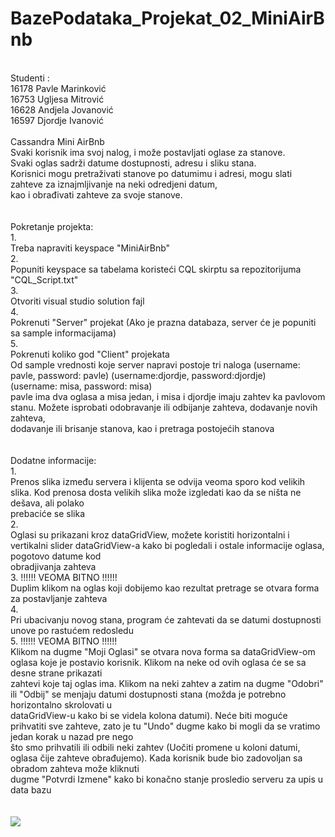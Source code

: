 # BazePodataka_Projekat_02_MiniAirBnb
<br />
Studenti :<br />
16178 Pavle Marinković<br />
16753 Ugljesa Mitrović<br />
16628 Andjela Jovanović<br />
16597 Djordje Ivanović<br />
<br />
Cassandra Mini AirBnb<br />
Svaki korisnik ima svoj nalog, i može postavljati oglase za stanove.<br />
Svaki oglas sadrži datume dostupnosti, adresu i sliku stana.<br />
Korisnici mogu pretraživati stanove po datumimu i adresi, mogu slati zahteve za iznajmljivanje na neki odredjeni datum,<br />
kao i obrađivati zahteve za svoje stanove.<br />
<br />
<br />
Pokretanje projekta:<br />
1.<br />
Treba napraviti keyspace "MiniAirBnb"<br />
2.<br />
Popuniti keyspace sa tabelama koristeći CQL skirptu sa repozitorijuma "CQL_Script.txt"<br />
3.<br />
Otvoriti visual studio solution fajl<br />
4.<br />
Pokrenuti "Server" projekat (Ako je prazna databaza, server će je popuniti sa sample informacijama)<br />
5.<br />
Pokrenuti koliko god "Client" projekata<br />
Od sample vrednosti koje server napravi postoje tri naloga (username: pavle, password: pavle) (username:djordje, password:djordje)<br />
(username: misa, password: misa)<br />
pavle ima dva oglasa a misa jedan, i misa i djordje imaju zahtev ka pavlovom stanu. Možete isprobati odobravanje ili odbijanje zahteva, dodavanje novih zahteva, <br />
dodavanje ili brisanje stanova, kao i pretraga postojećih stanova<br />
<br />
<br />
Dodatne informacije:<br />
1.<br />
Prenos slika između servera i klijenta se odvija veoma sporo kod velikih slika. Kod prenosa dosta velikih slika može izgledati kao da se ništa ne dešava, ali polako<br />
prebaciće se slika<br />
2.<br />
Oglasi su prikazani kroz dataGridView, možete koristiti horizontalni i vertikalni slider dataGridView-a kako bi pogledali i ostale informacije oglasa, pogotovo datume kod<br />
obradjivanja zahteva<br />
3. !!!!!! VEOMA BITNO !!!!!!<br />
Duplim klikom na oglas koji dobijemo kao rezultat pretrage se otvara forma za postavljanje zahteva<br />
4.<br />
Pri ubacivanju novog stana, program će zahtevati da se datumi dostupnosti unove po rastućem redosledu<br />
5. !!!!!! VEOMA BITNO !!!!!!<br />
Klikom na dugme "Moji Oglasi" se otvara nova forma sa dataGridView-om oglasa koje je postavio korisnik. Klikom na neke od ovih oglasa će se sa desne strane prikazati<br />
zahtevi koje taj oglas ima. Klikom na neki zahtev a zatim na dugme "Odobri" ili "Odbij" se menjaju datumi dostupnosti stana (možda je potrebno horizontalno skrolovati u<br />
dataGridView-u kako bi se videla kolona datumi). Neće biti moguće prihvatiti sve zahteve, zato je tu "Undo" dugme kako bi mogli da se vratimo jedan korak u nazad pre nego<br />
što smo prihvatili ili odbili neki zahtev (Uočiti promene u koloni datumi, oglasa čije zahteve obrađujemo). Kada korisnik bude bio zadovoljan sa obradom zahteva može kliknuti<br />
dugme "Potvrdi Izmene" kako bi konačno stanje prosledio serveru za upis u data bazu<br />
<br />
<br />
<img src="https://i.imgur.com/CnxDNPF.jpg"/>
